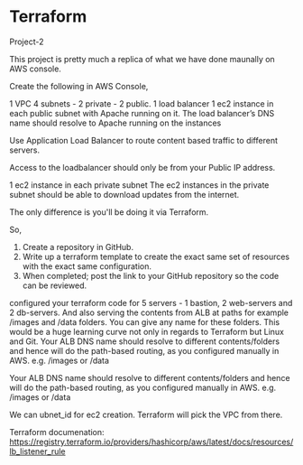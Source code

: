 # Terraform
Project-2

This project is pretty much a replica of what we have done maunally on AWS console.

Create the following in AWS Console,

1 VPC 
4 subnets - 2 private - 2 public.
1 load balancer
1 ec2 instance in each public subnet with Apache running on it.
The load balancer’s DNS name should resolve to Apache running on the instances

Use Application Load Balancer to route content based traffic to different servers.

Access to the loadbalancer should only be from your Public IP address. 

1 ec2 instance in each private subnet
The ec2 instances in the private subnet should be able to download updates from the internet.


The only difference is you'll be doing it via Terraform.

So,
1. Create a repository in GitHub.
2. Write up a terraform template to create the exact same set of resources with the exact same configuration.
3. When completed; post the link to your GitHub repository so the code can be reviewed.


configured your terraform code for 5 servers - 
1 bastion, 2 web-servers and 2 db-servers. 
And also serving the contents from ALB at paths for example /images and /data folders. You can give any name for these folders. This would be a huge learning curve not only in regards to Terraform but Linux and Git.
Your ALB DNS name should resolve to different contents/folders and hence will do the path-based routing, as you configured manually in AWS. e.g. <ALB-DNS-name>/images or <ALB-DNS-name>/data

Your ALB DNS name should resolve to different contents/folders and hence will do the path-based routing, as you configured manually in AWS. e.g. <ALB-DNS-name>/images or <ALB-DNS-name>/data

We can ubnet_id for ec2 creation. Terraform will pick the VPC from there.

Terraform documenation: https://registry.terraform.io/providers/hashicorp/aws/latest/docs/resources/lb_listener_rule